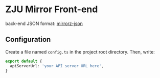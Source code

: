 # ZJU Mirror Front-end

back-end JSON format: [mirrorz-json](https://github.com/mirrorz-org/mirrorz#data-format-v15-draft)

## Configuration

Create a file named `config.ts` in the project root directory. Then, write:  

```ts
export default {
  apiServerUrl: 'your API server URL here',
}
```
